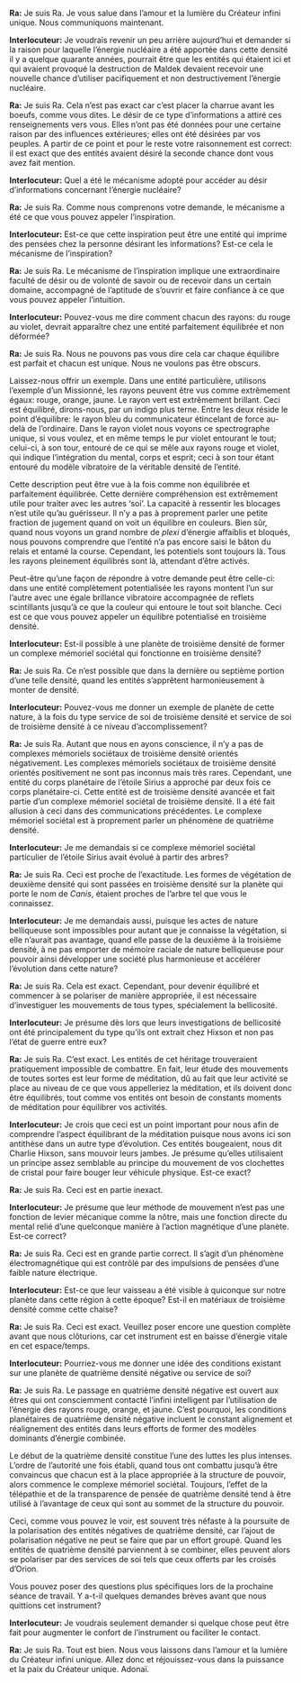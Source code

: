 <p><strong>Ra:</strong> Je suis Ra. Je vous salue dans l’amour et la lumière du Créateur infini unique. Nous communiquons maintenant.</p>
<p><strong>Interlocuteur:</strong> Je voudrais revenir un peu arrière aujourd’hui et demander si la raison pour laquelle l’énergie nucléaire a été apportée dans cette densité il y a quelque quarante années, pourrait être que les entités qui étaient ici et qui avaient provoqué la destruction de Maldek devaient recevoir une nouvelle chance d’utiliser pacifiquement et non destructivement l’énergie nucléaire.</p>
<p><strong>Ra:</strong> Je suis Ra. Cela n’est pas exact car c’est placer la charrue avant les boeufs, comme vous dites. Le désir de ce type d’informations a attiré ces renseignements vers vous. Elles n’ont pas été données pour une certaine raison par des influences extérieures; elles ont été désirées par vos peuples. A partir de ce point et pour le reste votre raisonnement est correct: il est exact que des entités avaient désiré la seconde chance dont vous avez fait mention.</p>
<p><strong>Interlocuteur:</strong> Quel a été le mécanisme adopté pour accéder au désir d’informations concernant l’énergie nucléaire?</p>
<p><strong>Ra:</strong> Je suis Ra. Comme nous comprenons votre demande, le mécanisme a été ce que vous pouvez appeler l’inspiration.</p>
<p><strong>Interlocuteur:</strong> Est-ce que cette inspiration peut être une entité qui imprime des pensées chez la personne désirant les informations? Est-ce cela le mécanisme de l’inspiration?</p>
<p><strong>Ra:</strong> Je suis Ra. Le mécanisme de l’inspiration implique une extraordinaire faculté de désir ou de volonté de savoir ou de recevoir dans un certain domaine, accompagné de l’aptitude de s’ouvrir et faire confiance à ce que vous pouvez appeler l’intuition.</p>
<p><strong>Interlocuteur:</strong> Pouvez-vous me dire comment chacun des rayons: du rouge au violet, devrait apparaître chez une entité parfaitement équilibrée et non déformée?</p>
<p><strong>Ra:</strong> Je suis Ra. Nous ne pouvons pas vous dire cela car chaque équilibre est parfait et chacun est unique. Nous ne voulons pas être obscurs.</p>
<p>Laissez-nous offrir un exemple. Dans une entité particulière, utilisons l’exemple d’un Missionné, les rayons peuvent être vus comme extrêmement égaux: rouge, orange, jaune. Le rayon vert est extrêmement brillant. Ceci est équilibré, dirons-nous, par un indigo plus terne. Entre les deux réside le point d’équilibre: le rayon bleu du communicateur étincelant de force au-delà de l’ordinaire. Dans le rayon violet nous voyons ce spectrographe unique, si vous voulez, et en même temps le pur violet entourant le tout; celui-ci, à son tour, entouré de ce qui se mêle aux rayons rouge et violet, qui indique l’intégration du mental, corps et esprit; ceci à son tour étant entouré du modèle vibratoire de la véritable densité de l’entité.</p>
<p>Cette description peut être vue à la fois comme non équilibrée et parfaitement équilibrée. Cette dernière compréhension est extrêmement utile pour traiter avec les autres ‘soi’. La capacité à ressentir les blocages n’est utile qu’au guérisseur. Il n’y a pas à proprement parler une petite fraction de jugement quand on voit un équilibre en couleurs. Bien sûr, quand nous voyons un grand nombre de <em>plexi</em> d’énergie affaiblis et bloqués, nous pouvons comprendre que l’entité n’a pas encore saisi le bâton du relais et entamé la course. Cependant, les potentiels sont toujours là. Tous les rayons pleinement équilibrés sont là, attendant d’être activés.</p>
<p>Peut-être qu’une façon de répondre à votre demande peut être celle-ci: dans une entité complètement potentialisée les rayons montent l’un sur l’autre avec une égale brillance vibratoire accompagnée de reflets scintillants jusqu’à ce que la couleur qui entoure le tout soit blanche. Ceci est ce que vous pouvez appeler un équilibre potentialisé en troisième densité.</p>
<p><strong>Interlocuteur:</strong> Est-il possible à une planète de troisième densité de former un complexe mémoriel sociétal qui fonctionne en troisième densité?</p>
<p><strong>Ra:</strong> Je suis Ra. Ce n’est possible que dans la dernière ou septième portion d’une telle densité, quand les entités s’apprêtent harmonieusement à monter de densité.</p>
<p><strong>Interlocuteur:</strong> Pouvez-vous me donner un exemple de planète de cette nature, à la fois du type service de soi de troisième densité et service de soi de troisième densité à ce niveau d’accomplissement?</p>
<p><strong>Ra:</strong> Je suis Ra. Autant que nous en ayons conscience, il n’y a pas de complexes mémoriels sociétaux de troisième densité orientés négativement. Les complexes mémoriels sociétaux de troisième densité orientés positivement ne sont pas inconnus mais très rares. Cependant, une entité du corps planétaire de l’étoile Sirius a approché par deux fois ce corps planétaire-ci. Cette entité est de troisième densité avancée et fait partie d’un complexe mémoriel sociétal de troisième densité. Il a été fait allusion à ceci dans des communications précédentes. Le complexe mémoriel sociétal est à proprement parler un phénomène de quatrième densité.</p>
<p><strong>Interlocuteur:</strong> Je me demandais si ce complexe mémoriel sociétal particulier de l’étoile Sirius avait évolué à partir des arbres?</p>
<p><strong>Ra:</strong> Je suis Ra. Ceci est proche de l’exactitude. Les formes de végétation de deuxième densité qui sont passées en troisième densité sur la planète qui porte le nom de <em>Canis</em>, étaient proches de l’arbre tel que vous le connaissez.</p>
<p><strong>Interlocuteur:</strong> Je me demandais aussi, puisque les actes de nature belliqueuse sont impossibles pour autant que je connaisse la végétation, si elle n’aurait pas avantage, quand elle passe de la deuxième à la troisième densité, à ne pas emporter de mémoire raciale de nature belliqueuse pour pouvoir ainsi développer une société plus harmonieuse et accélérer l’évolution dans cette nature?</p>
<p><strong>Ra:</strong> Je suis Ra. Cela est exact. Cependant, pour devenir équilibré et commencer à se polariser de manière appropriée, il est nécessaire d’investiguer les mouvements de tous types, spécialement la bellicosité.</p>
<p><strong>Interlocuteur:</strong> Je présume dès lors que leurs investigations de bellicosité ont été principalement du type qu’ils ont extrait chez Hixson et non pas l’état de guerre entre eux?</p>
<p><strong>Ra:</strong> Je suis Ra. C’est exact. Les entités de cet héritage trouveraient pratiquement impossible de combattre. En fait, leur étude des mouvements de toutes sortes est leur forme de méditation, dû au fait que leur activité se place au niveau de ce que vous appelleriez la méditation, et ils doivent donc être équilibrés, tout comme vos entités ont besoin de constants moments de méditation pour équilibrer vos activités.</p>
<p><strong>Interlocuteur:</strong> Je crois que ceci est un point important pour nous afin de comprendre l’aspect équilibrant de la méditation puisque nous avons ici son antithèse dans un autre type d’évolution. Ces entités bougeaient, nous dit Charlie Hixson, sans mouvoir leurs jambes. Je présume qu’elles utilisaient un principe assez semblable au principe du mouvement de vos clochettes de cristal pour faire bouger leur véhicule physique. Est-ce exact?</p>
<p><strong>Ra:</strong> Je suis Ra. Ceci est en partie inexact.</p>
<p><strong>Interlocuteur:</strong> Je présume que leur méthode de mouvement n’est pas une fonction de levier mécanique comme la nôtre, mais une fonction directe du mental relié d’une quelconque manière à l’action magnétique d’une planète. Est-ce correct?</p>
<p><strong>Ra:</strong> Je suis Ra. Ceci est en grande partie correct. Il s’agit d’un phénomène électromagnétique qui est contrôlé par des impulsions de pensées d’une faible nature électrique.</p>
<p><strong>Interlocuteur:</strong> Est-ce que leur vaisseau a été visible à quiconque sur notre planète dans cette région à cette époque? Est-il en matériaux de troisième densité comme cette chaise?</p>
<p><strong>Ra:</strong> Je suis Ra. Ceci est exact. Veuillez poser encore une question complète avant que nous clôturions, car cet instrument est en baisse d’énergie vitale en cet espace/temps.</p>
<p><strong>Interlocuteur:</strong> Pourriez-vous me donner une idée des conditions existant sur une planète de quatrième densité négative ou service de soi?</p>
<p><strong>Ra:</strong> Je suis Ra. Le passage en quatrième densité négative est ouvert aux êtres qui ont consciemment contacté l’infini intelligent par l’utilisation de l’énergie des rayons rouge, orange, et jaune. C’est pourquoi, les conditions planétaires de quatrième densité négative incluent le constant alignement et réalignement des entités dans leurs efforts de former des modèles dominants d’énergie combinée.</p>
<p>Le début de la quatrième densité constitue l’une des luttes les plus intenses. L’ordre de l’autorité une fois établi, quand tous ont combattu jusqu’à être convaincus que chacun est à la place appropriée à la structure de pouvoir, alors commence le complexe mémoriel sociétal. Toujours, l’effet de la télépathie et de la transparence de pensée de quatrième densité tend à être utilisé à l’avantage de ceux qui sont au sommet de la structure du pouvoir.</p>
<p>Ceci, comme vous pouvez le voir, est souvent très néfaste à la poursuite de la polarisation des entités négatives de quatrième densité, car l’ajout de polarisation négative ne peut se faire que par un effort groupé. Quand les entités de quatrième densité parviennent à se combiner, elles peuvent alors se polariser par des services de soi tels que ceux offerts par les croisés d’Orion.</p>
<p>Vous pouvez poser des questions plus spécifiques lors de la prochaine séance de travail. Y a-t-il quelques demandes brèves avant que nous quittions cet instrument?</p>
<p><strong>Interlocuteur:</strong> Je voudrais seulement demander si quelque chose peut être fait pour augmenter le confort de l’instrument ou faciliter le contact.</p>
<p><strong>Ra:</strong> Je suis Ra. Tout est bien. Nous vous laissons dans l’amour et la lumière du Créateur infini unique. Allez donc et réjouissez-vous dans la puissance et la paix du Créateur unique. Adonaï.</p>
